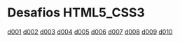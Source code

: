 # Desafios HTML5_CSS3

<a href="https://kryotsz.github.io/Exercicios_Curso_em_Video/HTML5_CSS3/Desafios/d001">d001</a>
<a href="https://kryotsz.github.io/Exercicios_Curso_em_Video/HTML5_CSS3/Desafios/d002">d002</a>
<a href="https://kryotsz.github.io/Exercicios_Curso_em_Video/HTML5_CSS3/Desafios/d003">d003</a>
<a href="https://kryotsz.github.io/Exercicios_Curso_em_Video/HTML5_CSS3/Desafios/d004">d004</a>
<a href="https://kryotsz.github.io/Exercicios_Curso_em_Video/HTML5_CSS3/Desafios/d005">d005</a>
<a href="https://kryotsz.github.io/Exercicios_Curso_em_Video/HTML5_CSS3/Desafios/d006">d006</a>
<a href="https://kryotsz.github.io/Exercicios_Curso_em_Video/HTML5_CSS3/Desafios/d007">d007</a>
<a href="https://kryotsz.github.io/Exercicios_Curso_em_Video/HTML5_CSS3/Desafios/d008">d008</a>
<a href="https://kryotsz.github.io/Exercicios_Curso_em_Video/HTML5_CSS3/Desafios/d009">d009</a>
<a href="https://kryotsz.github.io/Exercicios_Curso_em_Video/HTML5_CSS3/Desafios/d010">d010</a>